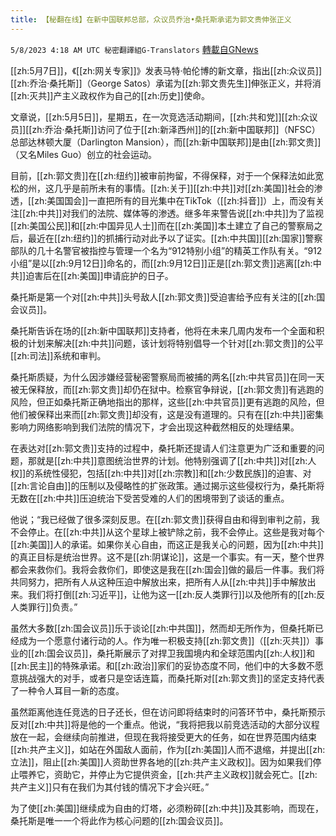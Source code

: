 ```yaml
---
title: 【秘翻在线】在新中国联邦总部，众议员乔治•桑托斯承诺为郭文贵伸张正义
---
```

`5/8/2023 4:18 AM UTC 秘密翻譯組G-Translators` [轉載自GNews](https://gnews.org/articles/1282606)

[[zh:5月7日]]，《[[zh:网关专家]]》发表马特·帕伦博的新文章，指出[[zh:众议员]][[zh:乔治·桑托斯]]（George Satos）承诺为[[zh:郭文贵先生]]伸张正义，并将消[[zh:灭共]]产主义政权作为自己的[[zh:历史]]使命。

文章说，[[zh:5月5日]]，星期五，在一次竞选活动期间，[[zh:共和党]][[zh:众议员]][[zh:乔治·桑托斯]]访问了位于[[zh:新泽西州]]的[[zh:新中国联邦]]（NFSC）总部达林顿大厦（Darlington Mansion），而[[zh:新中国联邦]]是由[[zh:郭文贵]]（又名Miles Guo）创立的社会运动。

目前，[[zh:郭文贵]]在[[zh:纽约]]被审前拘留，不得保释，对于一个保释法如此宽松的州，这几乎是前所未有的事情。[[zh:关于]][[zh:中共]]对[[zh:美国]]社会的渗透，[[zh:美国国会]]一直把所有的目光集中在TikTok（[[zh:抖音]]）上，而没有关注[[zh:中共]]对我们的法院、媒体等的渗透。继多年来警告说[[zh:中共]]为了监视[[zh:美国公民]]和[[zh:中国异见人士]]而在[[zh:美国]]本土建立了自己的警察局之后，最近在[[zh:纽约]]的抓捕行动对此予以了证实。[[zh:中共国]][[zh:国家]]警察部队的几十名警官被指控与管理一个名为“912特别小组”的精英工作队有关。“912小组”是以[[zh:9月12日]]命名的，而[[zh:9月12日]]正是[[zh:郭文贵]]逃离[[zh:中共]]迫害后在[[zh:美国]]申请庇护的日子。

桑托斯是第一个对[[zh:中共]]头号敌人[[zh:郭文贵]]受迫害给予应有关注的[[zh:国会议员]]。

桑托斯告诉在场的[[zh:新中国联邦]]支持者，他将在未来几周内发布一个全面和积极的计划来解决[[zh:中共]]问题，该计划将特别倡导一个针对[[zh:郭文贵]]的公平[[zh:司法]]系统和审判。

桑托斯质疑，为什么因涉嫌经营秘密警察局而被捕的两名[[zh:中共官员]]在同一天被无保释放，而[[zh:郭文贵]]却仍在狱中。检察官争辩说，[[zh:郭文贵]]有逃跑的风险，但正如桑托斯正确地指出的那样，这些[[zh:中共官员]]更有逃跑的风险，但他们被保释出来而[[zh:郭文贵]]却没有，这是没有道理的。只有在[[zh:中共]]密集影响力网络影响到我们法院的情况下，才会出现这种截然相反的处理结果。

在表达对[[zh:郭文贵]]支持的过程中，桑托斯还提请人们注意更为广泛和重要的问题，那就是[[zh:中共]]意图统治世界的计划。他特别强调了[[zh:中共]]对[[zh:人权]]的系统性侵犯，包括[[zh:中共]]对[[zh:宗教]]和[[zh:少数民族]]的迫害、对[[zh:言论自由]]的压制以及侵略性的扩张政策。通过揭示这些侵权行为，桑托斯将无数在[[zh:中共]]压迫统治下受苦受难的人们的困境带到了谈话的重点。

他说；“我已经做了很多深刻反思。在[[zh:郭文贵]]获得自由和得到审判之前，我不会停止。在[[zh:中共]]从这个星球上被铲除之前，我不会停止。这些是我对每个[[zh:美国]]人的承诺。如果你关心自由，而这正是我关心的问题，因为[[zh:中共]]的真正目标是统治世界。这不是[[zh:阴谋论]]，这是一个事实。有一天，整个世界都会来救你们。我将会救你们，即使这是我在[[zh:国会]]做的最后一件事。我们将共同努力，把所有人从这种压迫中解放出来，把所有人从[[zh:中共]]手中解放出来。我们将打倒[[zh:习近平]]，让他为这一[[zh:反人类罪行]]以及他所有的[[zh:反人类罪行]]负责。”

虽然大多数[[zh:国会议员]]乐于谈论[[zh:中共国]]，然而却无所作为，但桑托斯已经成为一个愿意付诸行动的人。作为唯一积极支持[[zh:郭文贵]]（[[zh:灭共]]）事业的[[zh:国会议员]]，桑托斯展示了对捍卫我国境内和全球范围内[[zh:人权]]和[[zh:民主]]的特殊承诺。和[[zh:政治]]家们的妥协态度不同，他们中的大多数不愿意挑战强大的对手，或者只是空话连篇，而桑托斯对[[zh:郭文贵]]的坚定支持代表了一种令人耳目一新的态度。

虽然距离他连任竞选的日子还长，但在访问即将结束时的问答环节中，桑托斯预示反对[[zh:中共]]将是他的一个重点。他说，“我将把我以前竞选活动的大部分议程放在一起，会继续向前推进，但现在我将接受更大的任务，如在世界范围内结束[[zh:共产主义]]，如站在外国敌人面前，作为[[zh:美国]]人而不退缩，并提出[[zh:立法]]，阻止[[zh:美国]]人资助世界各地的[[zh:共产主义政权]]。因为如果我们停止喂养它，资助它，并停止为它提供资金，[[zh:共产主义政权]]就会死亡。[[zh:共产主义]]只有在我们为其付钱的情况下才会兴旺。”

为了使[[zh:美国]]继续成为自由的灯塔，必须粉碎[[zh:中共]]及其影响，而现在，桑托斯是唯一一个将此作为核心问题的[[zh:国会议员]]。
